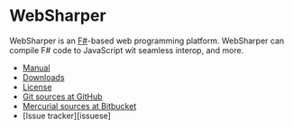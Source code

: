 # WebSharper

WebSharper is an [F#][fsharp]-based web programming platform.
WebSharper can compile F# code to JavaScript wit seamless interop, and
more.

* [Manual][manual]
* [Downloads][downloads]
* [License][license]
* [Git sources at GitHub][gh]
* [Mercurial sources at Bitbucket][bb]
* [Issue tracker][issuese]

[bb]: http://bitbucket.org/IntelliFactory/websharper
[downloads]: http://bitbucket.org/IntelliFactory/websharper/downloads
[fsharp]: http://fsharp.org
[gh]: http://github.com/intellifactory/websharper
[issues]: http://bitbucket.org/IntelliFactory/websharper/issues
[license]: http://github.com/intellifactory/websharper/blob/master/LICENSE.md
[manual]: http://github.com/intellifactory/websharper/blob/master/docs/WebSharper.md
[nuget]: http://nuget.org
